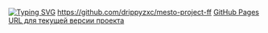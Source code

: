 [![Typing SVG](https://readme-typing-svg.herokuapp.com?font=Fira+Code&pause=1000&width=435&lines=%D0%9F%D1%80%D0%BE%D0%B5%D0%BA%D1%82%D0%BD%D0%B0%D1%8F+%D1%80%D0%B0%D0%B1%D0%BE%D1%82%D0%B0+%F0%9D%97%A0%F0%9D%97%98%F0%9D%97%A6%F0%9D%97%A7%F0%9D%97%A2)](https://git.io/typing-svg)
https://github.com/drippyzxc/mesto-project-ff
[GitHub Pages URL для текущей версии проекта](https://drippyzxc.github.io/mesto-project-ff/)
